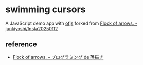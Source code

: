 # swimming cursors

A JavaScript demo app with [ofjs](https://github.com/code4fukui/ofjs) forked from [Flock of arrows. - junkiyoshi/Insta20250112](https://github.com/junkiyoshi/Insta20250112/tree/main)

## reference 

- [Flock of arrows. – プログラミング de 落描き](https://junkiyoshi.com/openframeworks20250112/)
